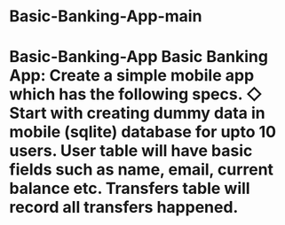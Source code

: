 # Basic-Banking-App-main
# Basic-Banking-App Basic Banking App: Create a simple mobile app which has the following specs. ◇ Start with creating dummy data in mobile (sqlite) database for upto 10 users. User table will have basic fields such as name, email, current balance etc. Transfers table will record all transfers happened. 
